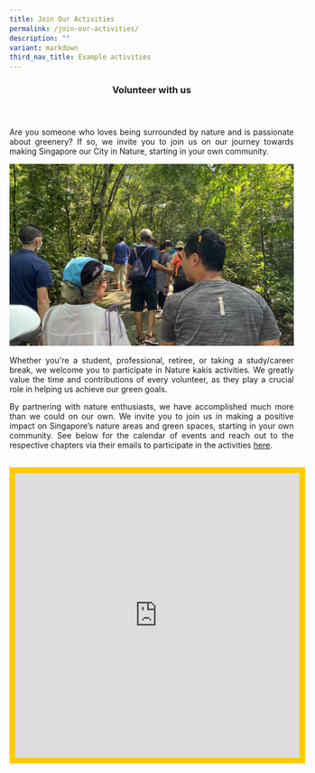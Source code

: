 ```yaml
---
title: Join Our Activities
permalink: /join-our-activities/
description: ""
variant: markdown
third_nav_title: Example activities
---
```

<style>
	.responsivecal {
		position:relative;
		height: 0%
		width:50%;
		padding-bottom:100%;
	}
	
	.responsivecal iframe {
		position:absolute;
		height:100%;
		width:100%;
		overflow:scroll;
	}
</style>

<header>
<h3>Volunteer with us</h3>
</header>
<section>
<p align="justify">Are you someone who loves being surrounded by nature and is passionate about greenery? If so, we invite you to join us on our journey towards making Singapore our City in Nature, starting in your own community.</p>

<img src="/images/DIY%20Nature%20walks/naturewalks1_Resized.jpg">	
	
<p align="justify">Whether you're a student, professional, retiree, or taking a study/career break, we welcome you to participate in Nature kakis activities. We greatly value the time and contributions of every volunteer, as they play a crucial role in helping us achieve our green goals.</p>

<p align="justify">By partnering with nature enthusiasts, we have accomplished much more than we could on our own. We invite you to join us in making a positive impact on Singapore’s nature areas and green spaces, starting in your own community. See below for the calendar of events and reach out to the respective chapters via their emails to participate in the activities <a href="/nature-kakis-network/nature-kakis-chapters/our-chapters/">here</a>.</p>
<br>
<div class="responsivecal">
	<iframe scrolling="no" frameborder="0" height="100%" width="100%" style="border:solid 10px #FFCB00" src="https://calendar.google.com/calendar/embed?height=600&amp;wkst=2&amp;bgcolor=%23ffcb00&amp;ctz=Asia%2FSingapore&amp;showTitle=0&amp;src=bnBuYXR1cmVrYWtpc0BnbWFpbC5jb20&amp;src=ZW4tZ2Iuc2luZ2Fwb3JlI2hvbGlkYXlAZ3JvdXAudi5jYWxlbmRhci5nb29nbGUuY29t&amp;color=%23039BE5&amp;color=%230B843"></iframe>
</div>
</section>
